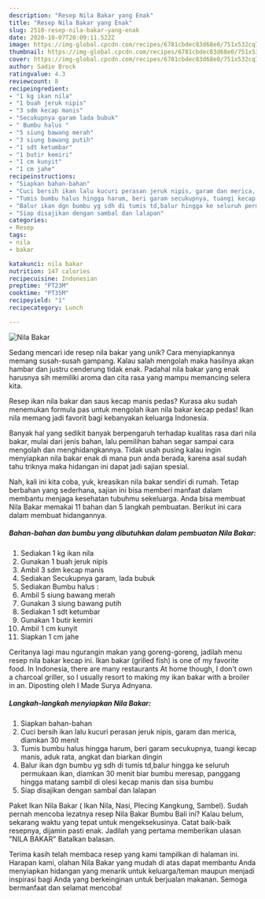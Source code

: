 ```yaml
---
description: "Resep Nila Bakar yang Enak"
title: "Resep Nila Bakar yang Enak"
slug: 2510-resep-nila-bakar-yang-enak
date: 2020-10-07T20:09:11.522Z
image: https://img-global.cpcdn.com/recipes/6781cbdec83d68e0/751x532cq70/nila-bakar-foto-resep-utama.jpg
thumbnail: https://img-global.cpcdn.com/recipes/6781cbdec83d68e0/751x532cq70/nila-bakar-foto-resep-utama.jpg
cover: https://img-global.cpcdn.com/recipes/6781cbdec83d68e0/751x532cq70/nila-bakar-foto-resep-utama.jpg
author: Sadie Brock
ratingvalue: 4.3
reviewcount: 8
recipeingredient:
- "1 kg ikan nila"
- "1 buah jeruk nipis"
- "3 sdm kecap manis"
- "Secukupnya garam lada bubuk"
- " Bumbu halus "
- "5 siung bawang merah"
- "3 siung bawang putih"
- "1 sdt ketumbar"
- "1 butir kemiri"
- "1 cm kunyit"
- "1 cm jahe"
recipeinstructions:
- "Siapkan bahan-bahan"
- "Cuci bersih ikan lalu kucuri perasan jeruk nipis, garam dan merica, diamkan 30 menit"
- "Tumis bumbu halus hingga harum, beri garam secukupnya, tuangi kecap manis, aduk rata, angkat dan biarkan dingin"
- "Balur ikan dgn bumbu yg sdh di tumis td,balur hingga ke seluruh permukaan ikan, diamkan 30 menit biar bumbu meresap, panggang hingga matang sambil di olesi kecap manis dan sisa bumbu"
- "Siap disajikan dengan sambal dan lalapan"
categories:
- Resep
tags:
- nila
- bakar

katakunci: nila bakar 
nutrition: 147 calories
recipecuisine: Indonesian
preptime: "PT23M"
cooktime: "PT35M"
recipeyield: "1"
recipecategory: Lunch

---
```



![Nila Bakar](https://img-global.cpcdn.com/recipes/6781cbdec83d68e0/751x532cq70/nila-bakar-foto-resep-utama.jpg)

Sedang mencari ide resep nila bakar yang unik? Cara menyiapkannya memang susah-susah gampang. Kalau salah mengolah maka hasilnya akan hambar dan justru cenderung tidak enak. Padahal nila bakar yang enak harusnya sih memiliki aroma dan cita rasa yang mampu memancing selera kita.

Resep ikan nila bakar dan saus kecap manis pedas? Kurasa aku sudah menemukan formula pas untuk mengolah ikan nila bakar kecap pedas! Ikan nila memang jadi favorit bagi kebanyakan keluarga Indonesia.

Banyak hal yang sedikit banyak berpengaruh terhadap kualitas rasa dari nila bakar, mulai dari jenis bahan, lalu pemilihan bahan segar sampai cara mengolah dan menghidangkannya. Tidak usah pusing kalau ingin menyiapkan nila bakar enak di mana pun anda berada, karena asal sudah tahu triknya maka hidangan ini dapat jadi sajian spesial.


Nah, kali ini kita coba, yuk, kreasikan nila bakar sendiri di rumah. Tetap berbahan yang sederhana, sajian ini bisa memberi manfaat dalam membantu menjaga kesehatan tubuhmu sekeluarga. Anda bisa membuat Nila Bakar memakai 11 bahan dan 5 langkah pembuatan. Berikut ini cara dalam membuat hidangannya.

<!--inarticleads1-->

##### Bahan-bahan dan bumbu yang dibutuhkan dalam pembuatan Nila Bakar:

1. Sediakan 1 kg ikan nila
1. Gunakan 1 buah jeruk nipis
1. Ambil 3 sdm kecap manis
1. Sediakan Secukupnya garam, lada bubuk
1. Sediakan  Bumbu halus :
1. Ambil 5 siung bawang merah
1. Gunakan 3 siung bawang putih
1. Sediakan 1 sdt ketumbar
1. Gunakan 1 butir kemiri
1. Ambil 1 cm kunyit
1. Siapkan 1 cm jahe


Ceritanya lagi mau ngurangin makan yang goreng-goreng, jadilah menu resep nila bakar kecap ini. Ikan bakar (grilled fish) is one of my favorite food. In Indonesia, there are many restaurants At home though, I don&#39;t own a charcoal griller, so I usually resort to making my ikan bakar with a broiler in an. Diposting oleh I Made Surya Adnyana. 

<!--inarticleads2-->

##### Langkah-langkah menyiapkan Nila Bakar:

1. Siapkan bahan-bahan
1. Cuci bersih ikan lalu kucuri perasan jeruk nipis, garam dan merica, diamkan 30 menit
1. Tumis bumbu halus hingga harum, beri garam secukupnya, tuangi kecap manis, aduk rata, angkat dan biarkan dingin
1. Balur ikan dgn bumbu yg sdh di tumis td,balur hingga ke seluruh permukaan ikan, diamkan 30 menit biar bumbu meresap, panggang hingga matang sambil di olesi kecap manis dan sisa bumbu
1. Siap disajikan dengan sambal dan lalapan


Paket Ikan Nila Bakar ( Ikan Nila, Nasi, Plecing Kangkung, Sambel). Sudah pernah mencoba lezatnya resep Nila Bakar Bumbu Bali ini? Kalau belum, sekarang waktu yang tepat untuk mengeksekusinya. Catat baik-baik resepnya, dijamin pasti enak. Jadilah yang pertama memberikan ulasan &#34;NILA BAKAR&#34; Batalkan balasan. 

Terima kasih telah membaca resep yang kami tampilkan di halaman ini. Harapan kami, olahan Nila Bakar yang mudah di atas dapat membantu Anda menyiapkan hidangan yang menarik untuk keluarga/teman maupun menjadi inspirasi bagi Anda yang berkeinginan untuk berjualan makanan. Semoga bermanfaat dan selamat mencoba!
